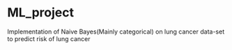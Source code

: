 # ML_project
Implementation of Naive Bayes(Mainly categorical) on lung cancer data-set to predict risk of lung cancer
